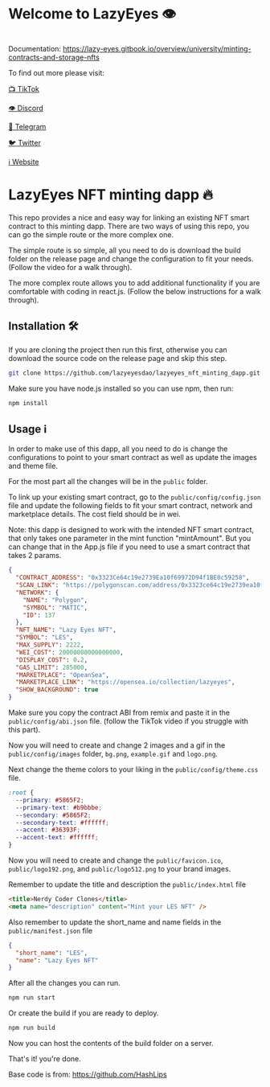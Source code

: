 # Welcome to LazyEyes 👁

![]()

Documentation: https://lazy-eyes.gitbook.io/overview/university/minting-contracts-and-storage-nfts

To find out more please visit:

[📺 TikTok](https://www.tiktok.com/@lazyeyes.site)

[👁 Discord](https://discord.gg/kkDdqRzSgu)

[💬 Telegram](https://t.me/lazyeyesdao_group)

[🐦 Twitter](https://twitter.com/lazyeyesdao)

[ℹ️ Website](https://lazyeyes.site/)

# LazyEyes NFT minting dapp 🔥

This repo provides a nice and easy way for linking an existing NFT smart contract to this minting dapp. There are two ways of using this repo, you can go the simple route or the more complex one.

The simple route is so simple, all you need to do is download the build folder on the release page and change the configuration to fit your needs. (Follow the video for a walk through).

The more complex route allows you to add additional functionality if you are comfortable with coding in react.js. (Follow the below instructions for a walk through).

## Installation 🛠️

If you are cloning the project then run this first, otherwise you can download the source code on the release page and skip this step.

```sh
git clone https://github.com/lazyeyesdao/lazyeyes_nft_minting_dapp.git
```

Make sure you have node.js installed so you can use npm, then run:

```sh
npm install
```

## Usage ℹ️

In order to make use of this dapp, all you need to do is change the configurations to point to your smart contract as well as update the images and theme file.

For the most part all the changes will be in the `public` folder.

To link up your existing smart contract, go to the `public/config/config.json` file and update the following fields to fit your smart contract, network and marketplace details. The cost field should be in wei.

Note: this dapp is designed to work with the intended NFT smart contract, that only takes one parameter in the mint function "mintAmount". But you can change that in the App.js file if you need to use a smart contract that takes 2 params.

```json
{
  "CONTRACT_ADDRESS": "0x3323Ce64c19e2739Ea10f69972D94f1BE0c59258",
  "SCAN_LINK": "https://polygonscan.com/address/0x3323ce64c19e2739ea10f69972d94f1be0c59258",
  "NETWORK": {
    "NAME": "Polygon",
    "SYMBOL": "MATIC",
    "ID": 137
  },
  "NFT_NAME": "Lazy Eyes NFT",
  "SYMBOL": "LES",
  "MAX_SUPPLY": 2222,
  "WEI_COST": 20000000000000000,
  "DISPLAY_COST": 0.2,
  "GAS_LIMIT": 285000,
  "MARKETPLACE": "OpeanSea",
  "MARKETPLACE_LINK": "https://opensea.io/collection/lazyeyes",
  "SHOW_BACKGROUND": true
}
```

Make sure you copy the contract ABI from remix and paste it in the `public/config/abi.json` file.
(follow the TikTok video if you struggle with this part).

Now you will need to create and change 2 images and a gif in the `public/config/images` folder, `bg.png`, `example.gif` and `logo.png`.

Next change the theme colors to your liking in the `public/config/theme.css` file.

```css
:root {
  --primary: #5865F2;
  --primary-text: #b9bbbe;
  --secondary: #5865F2;
  --secondary-text: #ffffff;
  --accent: #36393F;
  --accent-text: #ffffff;
}
```

Now you will need to create and change the `public/favicon.ico`, `public/logo192.png`, and
`public/logo512.png` to your brand images.

Remember to update the title and description the `public/index.html` file

```html
<title>Nerdy Coder Clones</title>
<meta name="description" content="Mint your LES NFT" />
```

Also remember to update the short_name and name fields in the `public/manifest.json` file

```json
{
  "short_name": "LES",
  "name": "Lazy Eyes NFT"
}
```

After all the changes you can run.

```sh
npm run start
```

Or create the build if you are ready to deploy.

```sh
npm run build
```

Now you can host the contents of the build folder on a server.

That's it! you're done.

Base code is from: https://github.com/HashLips